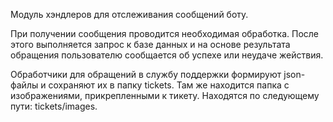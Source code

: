 Модуль хэндлеров для отслеживания сообщений боту. 

При получении сообщения проводится необходимая обработка. После этого выполняется запрос к базе данных и на основе результата обращения пользователю сообщается об успехе или неудаче жействия.

Обработчики для обращений в службу поддержки формируют json-файлы и сохраняют их в папку tickets. Там же находится папка с изображениями, прикрепленными к тикету. Находятся по следующему пути: tickets/images.